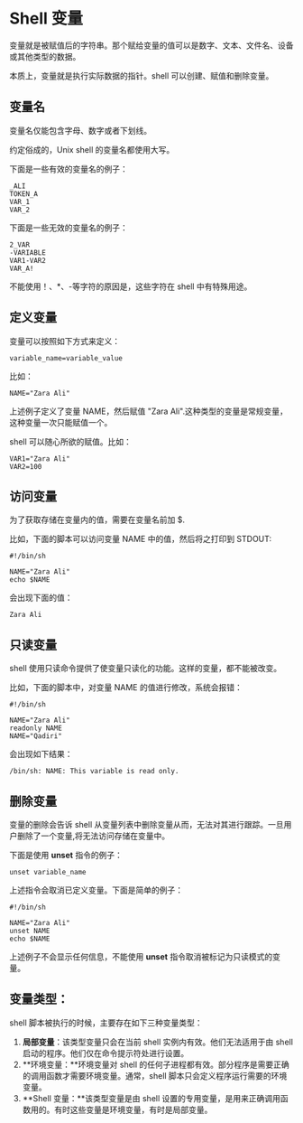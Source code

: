 # Shell 变量 #

变量就是被赋值后的字符串。那个赋给变量的值可以是数字、文本、文件名、设备或其他类型的数据。  

本质上，变量就是执行实际数据的指针。shell 可以创建、赋值和删除变量。  

## 变量名 ##

变量名仅能包含字母、数字或者下划线。

约定俗成的，Unix shell 的变量名都使用大写。

下面是一些有效的变量名的例子：

    _ALI
    TOKEN_A
    VAR_1
    VAR_2



下面是一些无效的变量名的例子：

    2_VAR
    -VARIABLE
    VAR1-VAR2
    VAR_A!

不能使用！、*、-等字符的原因是，这些字符在 shell 中有特殊用途。

## 定义变量 ##

变量可以按照如下方式来定义：

    variable_name=variable_value

比如：

    NAME="Zara Ali"

上述例子定义了变量 NAME，然后赋值 "Zara Ali".这种类型的变量是常规变量，这种变量一次只能赋值一个。

shell 可以随心所欲的赋值。比如：

    VAR1="Zara Ali"
    VAR2=100

## 访问变量 ##

为了获取存储在变量内的值，需要在变量名前加 $.

比如，下面的脚本可以访问变量 NAME 中的值，然后将之打印到 STDOUT:

    #!/bin/sh
    
    NAME="Zara Ali"
    echo $NAME

会出现下面的值：

    Zara Ali

## 只读变量 ##

shell 使用只读命令提供了使变量只读化的功能。这样的变量，都不能被改变。

比如，下面的脚本中，对变量 NAME 的值进行修改，系统会报错：

    #!/bin/sh
    
    NAME="Zara Ali"
    readonly NAME
    NAME="Qadiri"

会出现如下结果：

    /bin/sh: NAME: This variable is read only.

## 删除变量 ##

变量的删除会告诉 shell 从变量列表中删除变量从而，无法对其进行跟踪。一旦用户删除了一个变量,将无法访问存储在变量中。

下面是使用 **unset** 指令的例子：

    unset variable_name

上述指令会取消已定义变量。下面是简单的例子：

    #!/bin/sh
    
    NAME="Zara Ali"
    unset NAME
    echo $NAME

上述例子不会显示任何信息，不能使用 **unset** 指令取消被标记为只读模式的变量。

## 变量类型： ##

shell 脚本被执行的时候，主要存在如下三种变量类型：

1. **局部变量**：该类型变量只会在当前 shell 实例内有效。他们无法适用于由 shell 启动的程序。他们仅在命令提示符处进行设置。
1. **环境变量：**环境变量对 shell 的任何子进程都有效。部分程序是需要正确的调用函数才需要环境变量。通常，shell 脚本只会定义程序运行需要的环境变量。
1. **Shell 变量：**该类型变量是由 shell 设置的专用变量，是用来正确调用函数用的。有时这些变量是环境变量，有时是局部变量。

